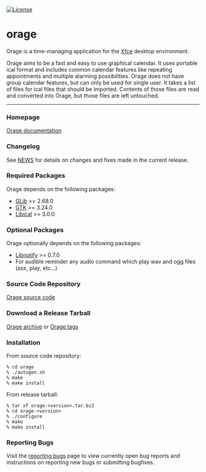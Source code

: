 [![License](https://img.shields.io/badge/License-GPL%20v2-blue.svg)](https://gitlab.xfce.org/apps/orage/-/blob/master/COPYING)

# orage

Orage is a time-managing application for the [Xfce](https://www.xfce.org) desktop environment.

Orage aims to be a fast and easy to use graphical calendar. It uses portable ical format and
includes common calendar features like repeating appointments and multiple alarming possibilities.
Orage does not have group calendar features, but can only be used for single user. It takes a list
of files for ical files that should be imported. Contents of those files are read and converted into
Orage, but those files are left untouched.

----

### Homepage

[Orage documentation](https://docs.xfce.org/apps/orage/start)

### Changelog

See [NEWS](https://gitlab.xfce.org/apps/orage/-/blob/master/NEWS) for details on changes and fixes made in the current release.

### Required Packages

Orage depends on the following packages:

* [GLib](https://wiki.gnome.org/Projects/GLib) >= 2.68.0
* [GTK](https://www.gtk.org) >= 3.24.0
* [Libical](https://github.com/libical/libical) >= 3.0.0

### Optional Packages

Orage optionally depends on the following packages:

* [Libnotify](https://gitlab.gnome.org/GNOME/libnotify) >= 0.7.0
* For audible reminder any audio command which play wav and ogg files (sox, play, etc...)

### Source Code Repository

[Orage source code](https://gitlab.xfce.org/apps/orage)

### Download a Release Tarball

[Orage archive](https://archive.xfce.org/src/apps/orage)
    or
[Orage tags](https://gitlab.xfce.org/apps/orage/-/tags)

### Installation

From source code repository:

    % cd orage
    % ./autogen.sh
    % make
    % make install

From release tarball:

    % tar xf orage-<version>.tar.bz2
    % cd orage-<version>
    % ./configure
    % make
    % make install

### Reporting Bugs

Visit the [reporting bugs](https://docs.xfce.org/apps/orage/bugs) page to view currently open bug reports and instructions on reporting new bugs or submitting bugfixes.
